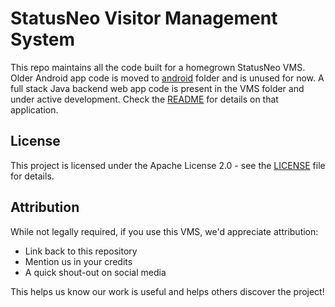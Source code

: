 # StatusNeo Visitor Management System
This repo maintains all the code built for a homegrown StatusNeo VMS.
Older Android app code is moved to [android](./android) folder and is unused for now.
A full stack Java backend web app code is present in the VMS folder and under active development. Check the [README](./web-backend/README.md) for details on that application.

## License

This project is licensed under the Apache License 2.0 - see the [LICENSE](LICENSE) file for details.

## Attribution

While not legally required, if you use this VMS, we'd appreciate attribution:
- Link back to this repository
- Mention us in your credits
- A quick shout-out on social media

This helps us know our work is useful and helps others discover the project!
